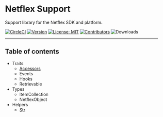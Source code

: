 # Netflex Support

Support library for the Netflex SDK and platform.

[![CircleCI](https://circleci.com/gh/apility/netflex-support.svg?style=shield)](https://circleci.com/gh/apility/netflex-support)
[![Version](https://img.shields.io/github/tag/apility/netflex-support.svg?label=version)](https://github.com/apility/netflex-support/releases/latest)
[![License: MIT](https://img.shields.io/github/license/apility/netflex-support.svg)](https://opensource.org/licenses/MIT)
[![Contributors](https://img.shields.io/github/contributors/apility/netflex-support.svg?color=green)](https://github.com/apility/netflex-support/graphs/contributors)
![Downloads](https://img.shields.io/packagist/dm/apility/netflex-support.svg)

<hr>

## Table of contents

* Traits
  * [Accessors](docs/traits/accessors.md)
  * Events
  * Hooks
  * Retrievable
* Types
  * ItemCollection
  * NetflexObject
* Helpers
  * [Str](docs/helpers/str.md)
